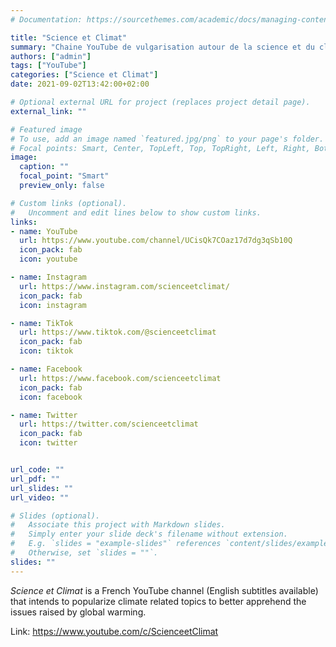 ```yaml
---
# Documentation: https://sourcethemes.com/academic/docs/managing-content/

title: "Science et Climat"
summary: "Chaine YouTube de vulgarisation autour de la science et du climat !"
authors: ["admin"]
tags: ["YouTube"]
categories: ["Science et Climat"]
date: 2021-09-02T13:42:00+02:00

# Optional external URL for project (replaces project detail page).
external_link: ""

# Featured image
# To use, add an image named `featured.jpg/png` to your page's folder.
# Focal points: Smart, Center, TopLeft, Top, TopRight, Left, Right, BottomLeft, Bottom, BottomRight.
image:
  caption: ""
  focal_point: "Smart"
  preview_only: false

# Custom links (optional).
#   Uncomment and edit lines below to show custom links.
links:
- name: YouTube
  url: https://www.youtube.com/channel/UCisQk7COaz17d7dg3qSb10Q
  icon_pack: fab
  icon: youtube

- name: Instagram
  url: https://www.instagram.com/scienceetclimat/
  icon_pack: fab
  icon: instagram

- name: TikTok
  url: https://www.tiktok.com/@scienceetclimat
  icon_pack: fab
  icon: tiktok

- name: Facebook
  url: https://www.facebook.com/scienceetclimat
  icon_pack: fab
  icon: facebook

- name: Twitter
  url: https://twitter.com/scienceetclimat
  icon_pack: fab
  icon: twitter


url_code: ""
url_pdf: ""
url_slides: ""
url_video: ""

# Slides (optional).
#   Associate this project with Markdown slides.
#   Simply enter your slide deck's filename without extension.
#   E.g. `slides = "example-slides"` references `content/slides/example-slides.md`.
#   Otherwise, set `slides = ""`.
slides: ""
---
```


*Science et Climat* is a French YouTube channel (English subtitles available) that intends to popularize climate related topics to better apprehend the issues raised by global warming.

Link: https://www.youtube.com/c/ScienceetClimat
